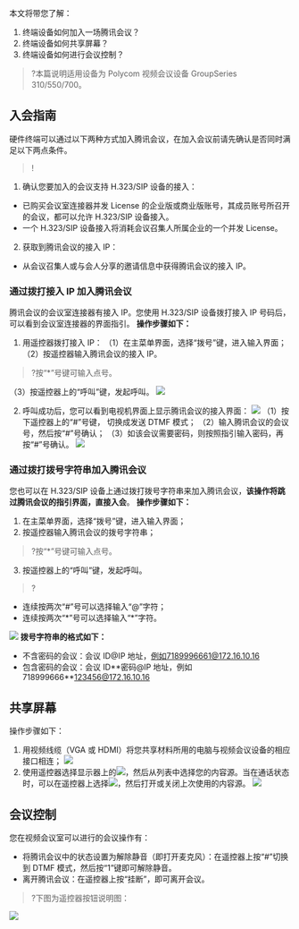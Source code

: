 本文将带您了解：
1.	终端设备如何加入一场腾讯会议？
2.	终端设备如何共享屏幕？
3.	终端设备如何进行会议控制？


>?本篇说明适用设备为 Polycom 视频会议设备 GroupSeries 310/550/700。

## 入会指南
硬件终端可以通过以下两种方式加入腾讯会议，在加入会议前请先确认是否同时满足以下两点条件。
>!
1. 确认您要加入的会议支持 H.323/SIP 设备的接入：
 - 已购买会议室连接器并发 License 的企业版或商业版账号，其成员账号所召开的会议，都可以允许 H.323/SIP 设备接入。
 - 一个 H.323/SIP 设备接入将消耗会议召集人所属企业的一个并发 License。
2. 获取到腾讯会议的接入 IP：
 - 从会议召集人或与会人分享的邀请信息中获得腾讯会议的接入 IP。
 
### 通过拨打接入 IP 加入腾讯会议
腾讯会议的会议室连接器有接入 IP。您使用 H.323/SIP 设备拨打接入 IP 号码后，可以看到会议室连接器的界面指引。
**操作步骤如下：**
1. 用遥控器拨打接入 IP：
（1）在主菜单界面，选择“拨号”键，进入输入界面；
（2）按遥控器输入腾讯会议的接入 IP。
>?按“*”号键可输入点号。

 （3）按遥控器上的“呼叫”键，发起呼叫。
![](https://main.qcloudimg.com/raw/c215e6c7f7a61a96b462e9e21c5c9bb4.png)

2. 呼叫成功后，您可以看到电视机界面上显示腾讯会议的接入界面：
![](https://main.qcloudimg.com/raw/e9216c1a753dbfb91daa7576da233e17.png)
（1）按下遥控器上的“#”号键， 切换成发送 DTMF 模式；
（2）输入腾讯会议的会议号，然后按“#”号确认；
（3）如该会议需要密码，则按照指引输入密码，再按“#”号确认。
![](https://main.qcloudimg.com/raw/6b720dcd084f24ee2df13f3d3cf9583d.png)

### 通过拨打拨号字符串加入腾讯会议
您也可以在 H.323/SIP 设备上通过拨打拨号字符串来加入腾讯会议，**该操作将跳过腾讯会议的指引界面，直接入会**。
**操作步骤如下：**
1. 在主菜单界面，选择“拨号”键，进入输入界面；
2. 按遥控器输入腾讯会议的拨号字符串；
>?按“\*”号键可输入点号。

3. 按遥控器上的“呼叫”键，发起呼叫。
>?
 - 连续按两次“#”号可以选择输入“@”字符；
 - 连续按两次“\*”号可以选择输入“\*”字符。

![](https://main.qcloudimg.com/raw/3b6a32d4dc2566a4aa5ec8675a8d50e4.png)
**拨号字符串的格式如下：**
- 不含密码的会议：会议 ID@IP 地址，例如7189996661@172.16.10.16
- 包含密码的会议：会议 ID\*\*密码@IP 地址，例如718999666**123456@172.16.10.16


## 共享屏幕
操作步骤如下：
1. 用视频线缆（VGA 或 HDMI）将您共享材料所用的电脑与视频会议设备的相应接口相连；
![](https://main.qcloudimg.com/raw/b10387bb16967331f2734dd4473cff6f.jpg)
2. 使用遥控器选择显示器上的![](https://main.qcloudimg.com/raw/4f6d54f82a42a04b85b1b4e516309b72.png)，然后从列表中选择您的内容源。当在通话状态时，可以在遥控器上选择![](https://main.qcloudimg.com/raw/76a22bcd0287db825b7c0f4fdc20973e.png)，然后打开或关闭上次使用的内容源。
![](https://main.qcloudimg.com/raw/a37788afa761394b8d82eaa9ea49076c.png)

## 会议控制
您在视频会议室可以进行的会议操作有：
- 将腾讯会议中的状态设置为解除静音（即打开麦克风）：在遥控器上按“#”切换到 DTMF 模式，然后按“1”键即可解除静音。
- 离开腾讯会议：在遥控器上按“挂断”，即可离开会议。

>?下图为遥控器按钮说明图：

![](https://main.qcloudimg.com/raw/522fb40d0ee81f9ce85f3a7443f32c0d.png)
